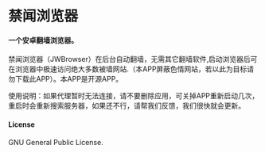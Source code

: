 # 禁闻浏览器

#### 一个安卓翻墙浏览器。

禁闻浏览器（JWBrowser）在后台自动翻墙，无需其它翻墙软件,启动浏览器后可在浏览器中极速访问绝大多数被墙网站.（本APP屏蔽色情网站，若以此为目标请勿下载此APP）。本APP是开源APP。

使用说明：如果代理暂时无法连接，请不要删除应用，可关掉APP重新启动几次，重启时会重新搜索服务器，如果还不行，请帮我们反馈，我们很快就会更新。


#### License
GNU General Public License.
